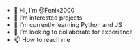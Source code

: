 - 👋 Hi, I’m @Fenix2000
- 👀 I’m interested projects
- 🌱 I’m currently learning Python and JS
- 💞️ I’m looking to collaborate for experience
- 📫 How to reach me 

<!---
Fenix2000/Fenix2000 is a ✨ special ✨ repository because its `README.md` (this file) appears on your GitHub profile.
You can click the Preview link to take a look at your changes.
--->
